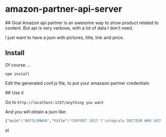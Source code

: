 # amazon-partner-api-server

## Goal
Amazon api partner is an awesome way to show product related to content.
But api is very verbose, with a lot of data I don't need.

I just want to have a json with pictures, title, link and price.

## Install

Of course ...

``
npm install
``

Edit the generated conf.js file, to put your amazaon partner credentials

## Use it

Go to
``
http://localhost:1337/anything you want
``

And you will obtain a json like:
```json
{"asin":"B073LGMWG9","title":"COFFRET 2017 l'intégrale DOCTEUR WHO SAISONS 1 à 9 + 2 épisodes spéciaux + en bonus : les secrets du docteur enfin révélés !","url":"https://www.amazon.fr/COFFRET-lint%C3%A9grale-DOCTEUR-%C3%A9pisodes-sp%C3%A9ciaux/dp/B073LGMWG9?SubscriptionId=AKIAILCDWDHURXF775TQ&tag=gkdv-21&linkCode=xm2&camp=2025&creative=165953&creativeASIN=B073LGMWG9","pictures":{"small":{"url":"https://images-eu.ssl-images-amazon.com/images/I/41VXOtL5lJL._SL75_.jpg","height":54,"width":75},"medium":{"url":"https://images-eu.ssl-images-amazon.com/images/I/41VXOtL5lJL._SL160_.jpg","height":115,"width":160},"large":{"url":"https://images-eu.ssl-images-amazon.com/images/I/41VXOtL5lJL.jpg","height":359,"width":500}},"price":{"currency":"EUR","amountInCents":7107,"amount":71.07}}
```
st
